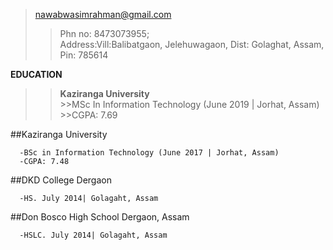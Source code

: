>nawabwasimrahman@gmail.com <br>
>>Phn no: 8473073955;<br>
>>Address:Vill:Balibatgaon, Jelehuwagaon, Dist: Golaghat, Assam, Pin: 785614

**EDUCATION**
>>**Kaziranga University**<br>
      >>MSc In Information Technology (June 2019 | Jorhat, Assam) <br>
      >>CGPA: 7.69
      
  ##Kaziranga University
  
      -BSc in Information Technology (June 2017 | Jorhat, Assam)
      -CGPA: 7.48
      
  ##DKD College Dergaon
  
      -HS. July 2014| Golagaht, Assam
      
  ##Don Bosco High School Dergaon, Assam
  
      -HSLC. July 2014| Golagaht, Assam
